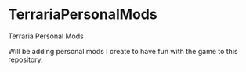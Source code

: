 # TerrariaPersonalMods
Terraria Personal Mods

Will be adding personal mods I create to have fun with the game to this repository.
